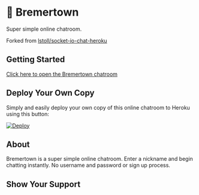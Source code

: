 # 💬 Bremertown  

Super simple online chatroom.  

Forked from [lstoll/socket-io-chat-heroku](https://github.com/lstoll/socket-io-chat-heroku)  

## Getting Started  

[Click here to open the Bremertown chatroom](http://www.bremertown.com)  

## Deploy Your Own Copy  

Simply and easily deploy your own copy of this online chatroom to Heroku using this button:  

[![Deploy](https://www.herokucdn.com/deploy/button.svg)](https://heroku.com/deploy)  

## About  

Bremertown is a super simple online chatroom. Enter a nickname and begin chatting instantly. No username and password or sign up process.  

## Show Your Support  

